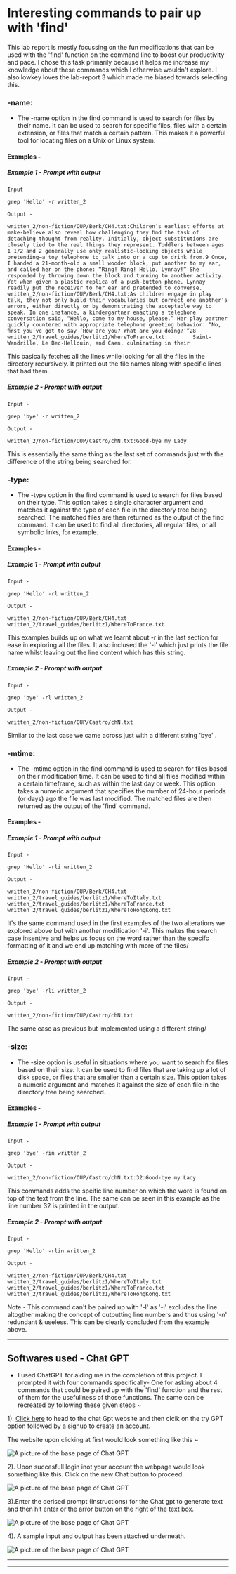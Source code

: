 # Interesting commands to pair up with 'find'

This lab report is mostly focussing on the fun modifications that can be used with the 'find' function on the command line to boost our productivity and pace. I chose this task primarily because it helps me increase my knowledge about these commands which I otherwise wouldn't explore. I also lowkey loves the lab-report 3 which made me biased towards selecting this.


### -name: 
- The -name option in the find command is used to search for files by their name. It can be used to search for specific files, files with a certain extension, or files that match a certain pattern. This makes it a powerful tool for locating files on a Unix or Linux system.


#### Examples -


##### Example 1 - Prompt with output 
```
Input - 

grep 'Hello' -r written_2

Output -

written_2/non-fiction/OUP/Berk/CH4.txt:Children’s earliest efforts at make-believe also reveal how challenging they ﬁnd the task of detaching thought from reality. Initially, object substitutions are closely tied to the real things they represent. Toddlers between ages 1 1/2 and 2 generally use only realistic-looking objects while pretending—a toy telephone to talk into or a cup to drink from.9 Once, I handed a 21-month-old a small wooden block, put another to my ear, and called her on the phone: “Ring! Ring! Hello, Lynnay!” She responded by throwing down the block and turning to another activity. Yet when given a plastic replica of a push-button phone, Lynnay readily put the receiver to her ear and pretended to converse.
written_2/non-fiction/OUP/Berk/CH4.txt:As children engage in play talk, they not only build their vocabularies but correct one another’s errors, either directly or by demonstrating the acceptable way to speak. In one instance, a kindergartner enacting a telephone conversation said, “Hello, come to my house, please.” Her play partner quickly countered with appropriate telephone greeting behavior: “No, ﬁrst you’ve got to say ‘How are you? What are you doing?’”28
written_2/travel_guides/berlitz1/WhereToFrance.txt:        Saint-Wandrille, Le Bec-Hellouin, and Caen, culminating in their

```
This basically fetches all the lines while looking for all the files in the directory recursively. It printed out the file names along with specific lines that had them.


##### Example 2 - Prompt with output 
```
Input -

grep 'bye' -r written_2

Output -

written_2/non-fiction/OUP/Castro/chN.txt:Good-bye my Lady

```
This is essentially the same thing as the last set of commands just with the difference of the string being searched for.




### -type: 
- The -type option in the find command is used to search for files based on their type. This option takes a single character argument and matches it against the type of each file in the directory tree being searched. The matched files are then returned as the output of the find command. It can be used to find all directories, all regular files, or all symbolic links, for example.


#### Examples -


##### Example 1 - Prompt with output 
```
Input -

grep 'Hello' -rl written_2

Output -

written_2/non-fiction/OUP/Berk/CH4.txt
written_2/travel_guides/berlitz1/WhereToFrance.txt

```

This examples builds up on what we learnt about -r in the last section for ease in exploring all the files. It also inclused the '-l' which just prints the file name whilst leaving out the line content which has this string.


##### Example 2 - Prompt with output 
```
Input - 

grep 'bye' -rl written_2

Output -

written_2/non-fiction/OUP/Castro/chN.txt

```

Similar to the last case we came across just with a different string 'bye' .




### -mtime: 
- The -mtime option in the find command is used to search for files based on their modification time. It can be used to find all files modified within a certain timeframe, such as within the last day or week. This option takes a numeric argument that specifies the number of 24-hour periods (or days) ago the file was last modified. The matched files are then returned as the output of the 'find' command.


#### Examples -

##### Example 1 - Prompt with output 
```
Input - 

grep 'Hello' -rli written_2

Output -

written_2/non-fiction/OUP/Berk/CH4.txt
written_2/travel_guides/berlitz1/WhereToItaly.txt
written_2/travel_guides/berlitz1/WhereToFrance.txt
written_2/travel_guides/berlitz1/WhereToHongKong.txt

```
It's the same command used in the first examples of the two alterations we explored above but with another modification '-i'. This makes the search case insentive and helps us focus on the word rather than the specifc formatting of it and we end up matching with more of the files/


##### Example 2 - Prompt with output 
```
Input - 

grep 'bye' -rli written_2

Output -

written_2/non-fiction/OUP/Castro/chN.txt

```

The same case as previous but implemented using a different string/





### -size: 
- The -size option is useful in situations where you want to search for files based on their size. It can be used to find files that are taking up a lot of disk space, or files that are smaller than a certain size. This option takes a numeric argument and matches it against the size of each file in the directory tree being searched. 

#### Examples -

##### Example 1 - Prompt with output 
```
Input -

grep 'bye' -rin written_2

Output -

written_2/non-fiction/OUP/Castro/chN.txt:32:Good-bye my Lady

```

This commands adds the speific line number on which the word is found on top of the text from the line. The same can be seen in this example as the line number 32 is printed in the output.


##### Example 2 - Prompt with output 
```
Input - 

grep 'Hello' -rlin written_2

Output - 

written_2/non-fiction/OUP/Berk/CH4.txt
written_2/travel_guides/berlitz1/WhereToItaly.txt
written_2/travel_guides/berlitz1/WhereToFrance.txt
written_2/travel_guides/berlitz1/WhereToHongKong.txt

```

Note - This command can't be paired up with '-l' as '-l' excludes the line altogther making the concept of outputting line numbers and thus using '-n' redundant & useless. This can be clearly concluded from the example above.





***

## Softwares used - Chat GPT


- I used ChatGPT for aiding me in the completion of this project. I prompted it with four commands specifically-  One for asking about 4 commands that could be paired up with the 'find' function and the rest of them for the usefullness of those functions. The same can be recreated by following these given steps ~



1). [Click here](https://openai.com/blog/chatgpt/) to head to the chat Gpt website and then clcik on the try GPT option followed by a signup to create an account. 

The website upon clicking at first would look something like this ~

![A picture of the base page of Chat GPT](chatgpt.png)



2). Upon succesfull login inot your account the webpage would look something like this. Click on the new Chat button to proceed.

![A picture of the base page of Chat GPT](report5ss2.png)



3).Enter the derised prompt (Instructions) for the Chat gpt to generate text and then hit enter or the arror button on the right of the text box.

![A picture of the base page of Chat GPT](report5ss3.png)



4). A sample input and output has been attached underneath. 

![A picture of the base page of Chat GPT](report5ss4.png)



***
***



